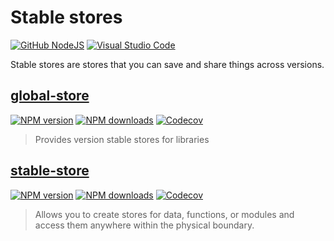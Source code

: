 # Stable stores

[![GitHub NodeJS][github-release]][github-action-url]
[![Visual Studio Code][vscode-image]][vscode-url]

Stable stores are stores that you can save and share things across versions.

## [global-store]

[![NPM version][global-store-npm-image]][global-store-npm-url] [![NPM downloads][global-store-downloads-image]][global-store-npm-url] [![Codecov][global-store-codecov-image]][global-store-codecov-url]

> Provides version stable stores for libraries

## [stable-store]

[![NPM version][stable-store-npm-image]][stable-store-npm-url] [![NPM downloads][stable-store-downloads-image]][stable-store-npm-url] [![Codecov][stable-store-codecov-image]][stable-store-codecov-url]

> Allows you to create stores for data, functions, or modules and access them anywhere within the physical boundary.

[global-store]: ./packages/global-store/readme.md
[global-store-codecov-image]: https://codecov.io/gh/stable-packages/store/branch/main/graph/badge.svg?token=afoRsU9zxm
[global-store-codecov-url]: https://codecov.io/gh/stable-packages/store
[global-store-downloads-image]: https://img.shields.io/npm/dm/global-store.svg?style=flat
[global-store-npm-image]: https://img.shields.io/npm/v/global-store.svg?style=flat
[global-store-npm-url]: https://npmjs.org/package/global-store
[stable-store]: ./packages/stable-store/readme.md
[stable-store-codecov-image]: https://codecov.io/gh/stable-packages/store/branch/main/graph/badge.svg?token=afoRsU9zxm
[stable-store-codecov-url]: https://codecov.io/gh/stable-packages/store
[stable-store-downloads-image]: https://img.shields.io/npm/dm/stable-store.svg?style=flat
[stable-store-npm-image]: https://img.shields.io/npm/v/stable-store.svg?style=flat
[stable-store-npm-url]: https://npmjs.org/package/stable-store
[github-action-url]: https://github.com/stable-packages/store/actions
[github-release]: https://github.com/stable-packages/store/actions/workflows/release.yml/badge.svg
[vscode-image]: https://img.shields.io/badge/vscode-ready-green.svg
[vscode-url]: https://code.visualstudio.com/
